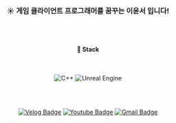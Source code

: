 <div align="center">
  
###  :sunny: 게임 클라이언트 프로그래머를 꿈꾸는 이윤서 입니다!
  
 <br/>
 <br/>
  
####  :wrench: Stack
 
   <br/>

![C++](https://img.shields.io/badge/c++-%2300599C.svg?style=for-the-badge&logo=c%2B%2B&logoColor=white)
![Unreal Engine](https://img.shields.io/badge/unrealengine-%23313131.svg?style=for-the-badge&logo=unrealengine&logoColor=white)

   <br/>
    <br/>
    
[![Velog Badge](http://img.shields.io/badge/-Velog-20c997?style=flat-square&logo=W&lin=https://velog.io/@yuniya)](https://velog.io/@yuniya)
[![Youtube Badge](https://img.shields.io/badge/Youtube-ff0000?style=flat-square&logo=youtube&link=https://www.youtube.com/@ysl5900/featured)](https://www.youtube.com/@ysl5900/featured)
[![Gmail Badge](https://img.shields.io/badge/Gmail-d14836?style=flat-square&logo=Gmail&logoColor=white&link=mailto:joypen1267@gmail.com)](mailto:joypen1267@gmail.com)

</div>

